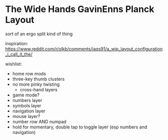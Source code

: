 # The Wide Hands GavinEnns Planck Layout

sort of an ergo split kind of thing

inspiration:
https://www.reddit.com/r/olkb/comments/jaqs91/a_wip_layout_configuration_i_call_it_the/

wishlist:
- home row mods
- three-key thumb clusters
- no more pinky twisting
  - cross-hand layers
- game mode?
- numbers layer
- symbols layer
- navigation layer
- mouse layer?
- number row AND numpad
- hold for momentary, double tap to toggle layer (esp numbers and navigation)
